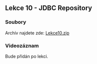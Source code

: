 Lekce 10 - JDBC Repository
--------------------------

### Soubory

Archív najdete zde: [Lekce10.zip](/data/2020-jaro/java-2/Java-Training--Projects--Java-2--Lekce10.zip)

### Videozáznam

Bude přidán po lekci.
